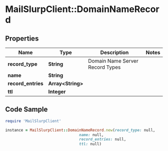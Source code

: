 # MailSlurpClient::DomainNameRecord

## Properties

Name | Type | Description | Notes
------------ | ------------- | ------------- | -------------
**record_type** | **String** | Domain Name Server Record Types | 
**name** | **String** |  | 
**record_entries** | **Array&lt;String&gt;** |  | 
**ttl** | **Integer** |  | 

## Code Sample

```ruby
require 'MailSlurpClient'

instance = MailSlurpClient::DomainNameRecord.new(record_type: null,
                                 name: null,
                                 record_entries: null,
                                 ttl: null)
```


